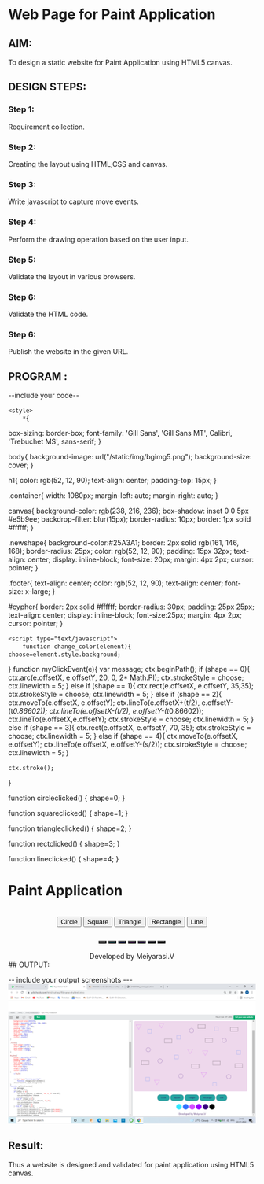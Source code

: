 # Web Page for Paint Application

## AIM:

To design a static website for Paint Application using HTML5 canvas.

## DESIGN STEPS:

### Step 1:

Requirement collection.

### Step 2:

Creating the layout using HTML,CSS and canvas.

### Step 3:

Write javascript to capture move events.

### Step 4:

Perform the drawing operation based on the user input.

### Step 5:

Validate the layout in various browsers.

### Step 6:

Validate the HTML code.

### Step 6:

Publish the website in the given URL.

## PROGRAM :

--include your code--
<!DOCTYPE html>
<html lang="en">
<head>
    <meta charset="UTF-8">
    <meta http-equiv="X-UA-Compatible" content="IE=edge">
    <meta name="viewport" content="width=device-width, initial-scale=1.0">
    <title>Paint Application</title>

    <style>
        *{
   box-sizing: border-box; 
   font-family: 'Gill Sans', 'Gill Sans MT', Calibri, 'Trebuchet MS', sans-serif;
}

body{
    background-image: url("/static/img/bgimg5.png");
    background-size: cover;
}

h1{
    color: rgb(52, 12, 90);
    text-align: center;
    padding-top: 15px;
}

.container{
    width: 1080px;
    margin-left: auto;
    margin-right: auto;
}

canvas{
    background-color: rgb(238, 216, 236);
    box-shadow: inset 0 0 5px #e5b9ee;
    backdrop-filter: blur(15px);
    border-radius: 10px;
    border: 1px solid #ffffff;
}

.newshape{
    background-color:#25A3A1;
    border: 2px solid rgb(161, 146, 168);
    border-radius: 25px;
    color: rgb(52, 12, 90);
    padding: 15px 32px;
    text-align: center;
    display: inline-block;
    font-size: 20px;
    margin: 4px 2px;
    cursor: pointer;
}

.footer{
    text-align: center;
    color: rgb(52, 12, 90);
    text-align: center;
    font-size: x-large;
}

#cypher{
    border: 2px solid #ffffff;
    border-radius: 30px;
    padding: 25px 25px;
    text-align: center;
    display: inline-block;
    font-size:25px;
    margin: 4px 2px;
    cursor: pointer;
}
    </style>


    <script type="text/javascript">
        function change_color(element){
    choose=element.style.background;
}
function myClickEvent(e){
    var message;
    ctx.beginPath();
    if (shape == 0){
        ctx.arc(e.offsetX, e.offsetY, 20, 0, 2* Math.PI);
        ctx.strokeStyle = choose;
        ctx.linewidth = 5;
    } else if (shape == 1){
        ctx.rect(e.offsetX, e.offsetY, 35,35);
        ctx.strokeStyle = choose;
        ctx.linewidth = 5;
    } else if (shape == 2){
        ctx.moveTo(e.offsetX, e.offsetY);
        ctx.lineTo(e.offsetX+(t/2), e.offsetY-(t*0.86602));
        ctx.lineTo(e.offsetX-(t/2), e.offsetY-(t*0.86602));
        ctx.lineTo(e.offsetX,e.offsetY);
        ctx.strokeStyle = choose;
        ctx.linewidth = 5;
    } else if (shape == 3){
        ctx.rect(e.offsetX, e.offsetY, 70, 35);
        ctx.strokeStyle = choose;
        ctx.linewidth = 5;
    } else if (shape == 4){
        ctx.moveTo(e.offsetX, e.offsetY);
        ctx.lineTo(e.offsetX, e.offsetY-(s/2));
        ctx.strokeStyle = choose;
        ctx.linewidth = 5;
    }

    ctx.stroke();
}

function circleclicked() {
    shape=0;
}

function squareclicked() {
    shape=1;
}

function triangleclicked() {
    shape=2;
}

function rectclicked() {
    shape=3;
}

function lineclicked() {
    shape=4;
}
    </script>


</head>
<body>
    <h1>Paint Application</h1>
    <div class="container">
        <div class="content">
            <canvas id="myCanvas" width="1050" height="650"></canvas>
        </div>
        <br/>
        <center>
            <input type="button" class="newshape" id="circle" value="Circle">
            <input type="button" class="newshape" id="square" value="Square">
            <input type="button" class="newshape" id="triangle" value="Triangle">
            <input type="button" class="newshape" id="rectangle" value="Rectangle">
            <input type="button" class="newshape" id="line" value="Line">
        </center>
        <br/>
        <center>
            <button onclick="change_color(this)" id="cypher" style="background: white;"></button>
            <button onclick="change_color(this)" id="cypher" style="background: rgb(49, 231, 255);"></button>
            <button onclick="change_color(this)" id="cypher" style="background: rgb(46, 112, 255);"></button>
            <button onclick="change_color(this)" id="cypher" style="background: rgb(213, 76, 255);"></button>
            <button onclick="change_color(this)" id="cypher" style="background: rgb(153, 0, 255);"></button>
            <button onclick="change_color(this)" id="cypher" style="background: rgb(54, 0, 124);"></button>
            <button onclick="change_color(this)" id="cypher" style="background: rgb(0, 0, 0);"></button>
        </center>
    </div>
    <br/>
    <center>
    <div class="footer">Developed by Meiyarasi.V </div>
    </center>
    <script type="text/javascript">
        var c = document.getElementById("myCanvas");
var ctx = c.getContext("2d");
shape=0;
let choose="#000000";
let t=50;
let s=120;
ctx.beginPath();
ctx.stroke();
c.addEventListener("click", myClickEvent);
document
.getElementById("circle")
.addEventListener("click", circleclicked);
document
.getElementById("square")
.addEventListener("click", squareclicked);
document
.getElementById("triangle")
.addEventListener("click", triangleclicked);
document
.getElementById("rectangle")
.addEventListener("click", rectclicked);
document
.getElementById("line")
.addEventListener("click", lineclicked);
    </script>
    
</body>
</html>
## OUTPUT:

-- include your output screenshots ---
![output](.//Q1.png)

## Result:

Thus a website is designed and validated for paint application using HTML5 canvas.

